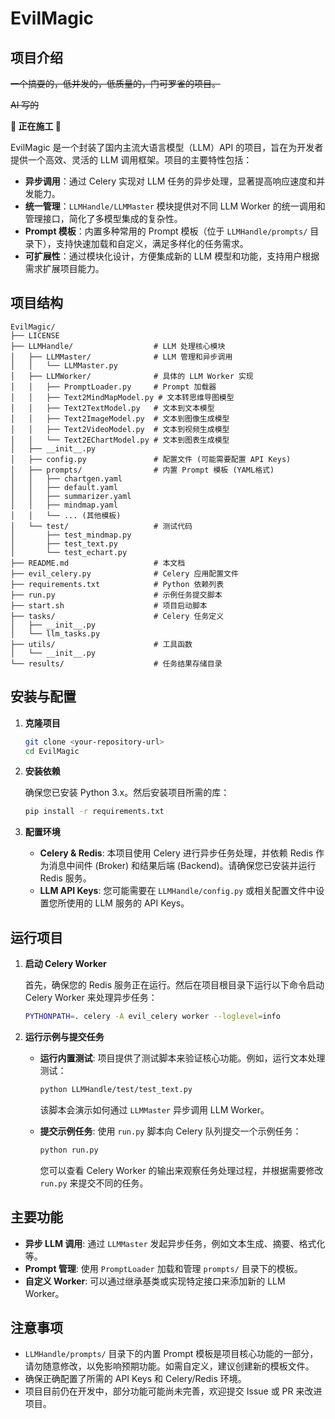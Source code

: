 # EvilMagic

## 项目介绍

~~一个搞耍的，低并发的，低质量的，门可罗雀的项目。~~

~~AI 写的~~

**🚧 正在施工 🚧**

EvilMagic 是一个封装了国内主流大语言模型（LLM）API 的项目，旨在为开发者提供一个高效、灵活的 LLM 调用框架。项目的主要特性包括：

- **异步调用**：通过 Celery 实现对 LLM 任务的异步处理，显著提高响应速度和并发能力。
- **统一管理**：`LLMHandle/LLMMaster` 模块提供对不同 LLM Worker 的统一调用和管理接口，简化了多模型集成的复杂性。
- **Prompt 模板**：内置多种常用的 Prompt 模板（位于 `LLMHandle/prompts/` 目录下），支持快速加载和自定义，满足多样化的任务需求。
- **可扩展性**：通过模块化设计，方便集成新的 LLM 模型和功能，支持用户根据需求扩展项目能力。

## 项目结构

```
EvilMagic/
├── LICENSE
├── LLMHandle/                  # LLM 处理核心模块
│   ├── LLMMaster/              # LLM 管理和异步调用
│   │   └── LLMMaster.py
│   ├── LLMWorker/              # 具体的 LLM Worker 实现
│   │   ├── PromptLoader.py     # Prompt 加载器
│   │   ├── Text2MindMapModel.py # 文本转思维导图模型
│   │   ├── Text2TextModel.py   # 文本到文本模型
│   │   ├── Text2ImageModel.py  # 文本到图像生成模型
│   │   ├── Text2VideoModel.py  # 文本到视频生成模型
│   │   └── Text2EChartModel.py # 文本到图表生成模型
│   ├── __init__.py
│   ├── config.py               # 配置文件 (可能需要配置 API Keys)
│   ├── prompts/                # 内置 Prompt 模板 (YAML格式)
│   │   ├── chartgen.yaml
│   │   ├── default.yaml
│   │   ├── summarizer.yaml
│   │   ├── mindmap.yaml
│   │   └── ... (其他模板)
│   └── test/                   # 测试代码
│       ├── test_mindmap.py
│       ├── test_text.py
│       └── test_echart.py
├── README.md                   # 本文档
├── evil_celery.py              # Celery 应用配置文件
├── requirements.txt            # Python 依赖列表
├── run.py                      # 示例任务提交脚本
├── start.sh                    # 项目启动脚本
├── tasks/                      # Celery 任务定义
│   ├── __init__.py
│   └── llm_tasks.py
├── utils/                      # 工具函数
│   └── __init__.py
└── results/                    # 任务结果存储目录
```

## 安装与配置

1.  **克隆项目**

    ```bash
    git clone <your-repository-url>
    cd EvilMagic
    ```

2.  **安装依赖**

    确保您已安装 Python 3.x。然后安装项目所需的库：

    ```bash
    pip install -r requirements.txt
    ```

3.  **配置环境**

    - **Celery & Redis**: 本项目使用 Celery 进行异步任务处理，并依赖 Redis 作为消息中间件 (Broker) 和结果后端 (Backend)。请确保您已安装并运行 Redis 服务。
    - **LLM API Keys**: 您可能需要在 `LLMHandle/config.py` 或相关配置文件中设置您所使用的 LLM 服务的 API Keys。

## 运行项目

1.  **启动 Celery Worker**

    首先，确保您的 Redis 服务正在运行。然后在项目根目录下运行以下命令启动 Celery Worker 来处理异步任务：

    ```bash
    PYTHONPATH=. celery -A evil_celery worker --loglevel=info
    ```

2.  **运行示例与提交任务**

    - **运行内置测试**: 项目提供了测试脚本来验证核心功能。例如，运行文本处理测试：

      ```bash
      python LLMHandle/test/test_text.py
      ```

      该脚本会演示如何通过 `LLMMaster` 异步调用 LLM Worker。

    - **提交示例任务**: 使用 `run.py` 脚本向 Celery 队列提交一个示例任务：
      ```bash
      python run.py
      ```
      您可以查看 Celery Worker 的输出来观察任务处理过程，并根据需要修改 `run.py` 来提交不同的任务。

## 主要功能

- **异步 LLM 调用**: 通过 `LLMMaster` 发起异步任务，例如文本生成、摘要、格式化等。
- **Prompt 管理**: 使用 `PromptLoader` 加载和管理 `prompts/` 目录下的模板。
- **自定义 Worker**: 可以通过继承基类或实现特定接口来添加新的 LLM Worker。

## 注意事项

- `LLMHandle/prompts/` 目录下的内置 Prompt 模板是项目核心功能的一部分，请勿随意修改，以免影响预期功能。如需自定义，建议创建新的模板文件。
- 确保正确配置了所需的 API Keys 和 Celery/Redis 环境。
- 项目目前仍在开发中，部分功能可能尚未完善，欢迎提交 Issue 或 PR 来改进项目。
